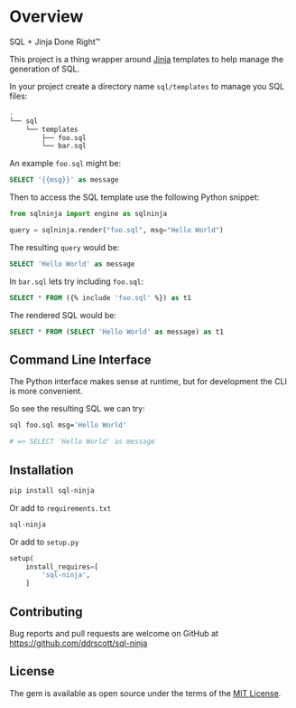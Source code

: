 # Overview

SQL + Jinja Done Right™

This project is a thing wrapper around [Jinja](https://jinja.palletsprojects.com/) templates to help
manage the generation of SQL.

In your project create a directory name `sql/templates` to manage you SQL files:

```sh
.
└── sql
    └── templates
        ├── foo.sql
        └── bar.sql
```

An example `foo.sql` might be:

```sql
SELECT '{{msg}}' as message
```

Then to access the SQL template use the following Python snippet:

```python
from sqlninja import engine as sqlninja

query = sqlninja.render("foo.sql", msg="Hello World")
```

The resulting `query` would be:
```sql
SELECT 'Hello World' as message
```

In `bar.sql` lets try including `foo.sql`:

```sql
SELECT * FROM ({% include 'foo.sql' %}) as t1
```

The rendered SQL would be:
```sql
SELECT * FROM (SELECT 'Hello World' as message) as t1
```

## Command Line Interface

The Python interface makes sense at runtime, but for development the CLI is more convenient.

So see the resulting SQL we can try:

```sh
sql foo.sql msg='Hello World'

# => SELECT 'Hello World' as message
```

## Installation

```sh
pip install sql-ninja
```

Or add to `requirements.txt`

```txt
sql-ninja
```

Or add to `setup.py`

```python
setup(
    install_requires=[
        'sql-ninja',
    ]
```


## Contributing

Bug reports and pull requests are welcome on GitHub at
https://github.com/ddrscott/sql-ninja


## License

The gem is available as open source under the terms of the [MIT License](http://opensource.org/licenses/MIT).
